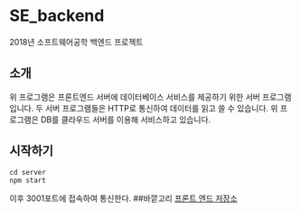 # SE_backend
2018년 소프트웨어공학 백엔드 프로젝트
## 소개
위 프로그램은 프론트엔드 서버에 데이터베이스 서비스를 제공하기 위한 서버 프로그램입니다.
두 서버 프로그램들은 HTTP로 통신하여 데이터를 읽고 쓸 수 있습니다.
위 프로그램은 DB를 클라우드 서버를 이용해 서비스하고 있습니다.
## 시작하기
```
cd server
npm start
```
이후 3001포트에 접속하여 통신한다.
##바깥고리
[프론트 엔드 저장소](https://github.com/cocoapi/SE_webpage)
